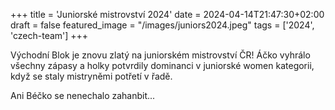 +++
title = 'Juniorské mistrovství 2024'
date = 2024-04-14T21:47:30+02:00
draft = false
featured_image = "/images/juniors2024.jpeg"
tags = ['2024', 'czech-team']
+++

Východní Blok je znovu zlatý na juniorském mistrovství ČR! Áčko vyhrálo všechny zápasy a holky potvrdily dominanci v juniorské women kategorii, když se staly mistryněmi potřetí v řadě.

<!--more-->

Ani Béčko se nenechalo zahanbit...